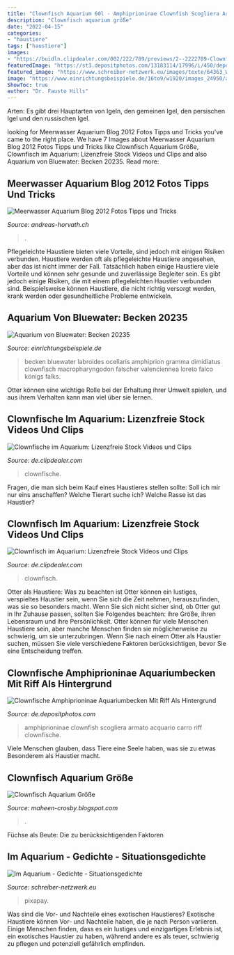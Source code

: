 ```yaml
---
title: "Clownfisch Aquarium 60l - Amphiprioninae Clownfish Scogliera Armato Acquario Carro Riff Clownfische"
description: "Clownfisch aquarium größe"
date: "2022-04-15"
categories:
- "haustiere"
tags: ["haustiere"]
images:
- "https://buidln.clipdealer.com/002/222/789/previews/2--2222789-Clownfisch im Aquarium.jpg"
featuredImage: "https://st3.depositphotos.com/13183114/17996/i/450/depositphotos_179964536-stock-photo-clownfish-amphiprioninae-aquarium-tank-reef.jpg"
featured_image: "https://www.schreiber-netzwerk.eu/images/texte/64363_Wasser.png"
image: "https://www.einrichtungsbeispiele.de/16to9/w1920/images_24950/aquarium-einrichten-mit-amphiprion-ocellaris---anemonenfisch__394ff2e5555582b761326b05266ceb4f.jpg"
ShowToc: true
author: "Dr. Fausto Hills"
---
```



Arten: Es gibt drei Hauptarten von Igeln, den gemeinen Igel, den persischen Igel und den russischen Igel.

	

		
looking for Meerwasser Aquarium Blog 2012 Fotos Tipps und Tricks you've came to the right place. We have 7 Images about Meerwasser Aquarium Blog 2012 Fotos Tipps und Tricks like Clownfisch Aquarium Größe, Clownfisch im Aquarium: Lizenzfreie Stock Videos und Clips and also Aquarium von Bluewater: Becken 20235. Read more:
		
    
## Meerwasser Aquarium Blog 2012 Fotos Tipps Und Tricks

<img loading=lazy src="https://www.andreas-horvath.ch/Blog-2012/files/img_4673_thumbnail.jpg" onerror="this.onerror=null;this.src='https://tse4.mm.bing.net/th?id=OIP.ENHw4cum5t3gKEkwIES3ggAAAA&amp;pid=15.1';" alt="Meerwasser Aquarium Blog 2012 Fotos Tipps und Tricks">

_Source: andreas-horvath.ch_

>. 

	

Pflegeleichte Haustiere bieten viele Vorteile, sind jedoch mit einigen Risiken verbunden.
Haustiere werden oft als pflegeleichte Haustiere angesehen, aber das ist nicht immer der Fall. Tatsächlich haben einige Haustiere viele Vorteile und können sehr gesunde und zuverlässige Begleiter sein. Es gibt jedoch einige Risiken, die mit einem pflegeleichten Haustier verbunden sind. Beispielsweise können Haustiere, die nicht richtig versorgt werden, krank werden oder gesundheitliche Probleme entwickeln.

    
## Aquarium Von Bluewater: Becken 20235

<img loading=lazy src="https://www.einrichtungsbeispiele.de/images_20235/h1080_w1920/besatz-im-aquarium-becken-20235__bf5c6e0b9dd3cc4243ae6bf8f249ff50.jpg" onerror="this.onerror=null;this.src='https://tse4.mm.bing.net/th?id=OIP.wV-5XyDEHMMjYOvZ2DbtxgHaEK&amp;pid=15.1';" alt="Aquarium von Bluewater: Becken 20235">

_Source: einrichtungsbeispiele.de_

>becken bluewater labroides ocellaris amphiprion gramma dimidiatus clownfisch macropharyngodon falscher valenciennea loreto falco königs falks. 

	

Otter können eine wichtige Rolle bei der Erhaltung ihrer Umwelt spielen, und aus ihrem Verhalten kann man viel über sie lernen.

    
## Clownfische Im Aquarium: Lizenzfreie Stock Videos Und Clips

<img loading=lazy src="https://buidln.clipdealer.com/002/222/788/previews/4--2222788-Clownfische  im Aquarium.jpg" onerror="this.onerror=null;this.src='https://tse4.mm.bing.net/th?id=OIP.6xWfpYlG_P8SxdKe9gdkpgHaEK&amp;pid=15.1';" alt="Clownfische im Aquarium: Lizenzfreie Stock Videos und Clips">

_Source: de.clipdealer.com_

>clownfische. 

	

Fragen, die man sich beim Kauf eines Haustieres stellen sollte: Soll ich mir nur eins anschaffen? Welche Tierart suche ich? Welche Rasse ist das Haustier?

    
## Clownfisch Im Aquarium: Lizenzfreie Stock Videos Und Clips

<img loading=lazy src="https://buidln.clipdealer.com/002/222/789/previews/2--2222789-Clownfisch im Aquarium.jpg" onerror="this.onerror=null;this.src='https://tse2.mm.bing.net/th?id=OIP.rOXCP9tguukap5w9hEps3wHaEK&amp;pid=15.1';" alt="Clownfisch im Aquarium: Lizenzfreie Stock Videos und Clips">

_Source: de.clipdealer.com_

>clownfisch. 

	

Otter als Haustiere: Was zu beachten ist
Otter können ein lustiges, verspieltes Haustier sein, wenn Sie sich die Zeit nehmen, herauszufinden, was sie so besonders macht. Wenn Sie sich nicht sicher sind, ob Otter gut in Ihr Zuhause passen, sollten Sie Folgendes beachten: ihre Größe, ihren Lebensraum und ihre Persönlichkeit. Otter können für viele Menschen Haustiere sein, aber manche Menschen finden sie möglicherweise zu schwierig, um sie unterzubringen. Wenn Sie nach einem Otter als Haustier suchen, müssen Sie viele verschiedene Faktoren berücksichtigen, bevor Sie eine Entscheidung treffen.

    
## Clownfische Amphiprioninae Aquariumbecken Mit Riff Als Hintergrund

<img loading=lazy src="https://st3.depositphotos.com/13183114/17996/i/450/depositphotos_179964536-stock-photo-clownfish-amphiprioninae-aquarium-tank-reef.jpg" onerror="this.onerror=null;this.src='https://tse2.mm.bing.net/th?id=OIP.2-SL-xFPfRXRrIca-Fg5RAHaE8&amp;pid=15.1';" alt="Clownfische Amphiprioninae Aquariumbecken Mit Riff Als Hintergrund">

_Source: de.depositphotos.com_

>amphiprioninae clownfish scogliera armato acquario carro riff clownfische. 

	

Viele Menschen glauben, dass Tiere eine Seele haben, was sie zu etwas Besonderem als Haustier macht.

    
## Clownfisch Aquarium Größe

<img loading=lazy src="https://www.einrichtungsbeispiele.de/16to9/w1920/images_24950/aquarium-einrichten-mit-amphiprion-ocellaris---anemonenfisch__394ff2e5555582b761326b05266ceb4f.jpg" onerror="this.onerror=null;this.src='https://tse2.mm.bing.net/th?id=OIP.0zSE8erThNck_MIszxsFWwHaEK&amp;pid=15.1';" alt="Clownfisch Aquarium Größe">

_Source: maheen-crosby.blogspot.com_

>. 

	

Füchse als Beute: Die zu berücksichtigenden Faktoren

    
## Im Aquarium - Gedichte - Situationsgedichte

<img loading=lazy src="https://www.schreiber-netzwerk.eu/images/texte/64363_Wasser.png" onerror="this.onerror=null;this.src='https://tse4.mm.bing.net/th?id=OIP.AOz6y5M5df5NFvIlrfzt-gAAAA&amp;pid=15.1';" alt="Im Aquarium - Gedichte - Situationsgedichte">

_Source: schreiber-netzwerk.eu_

>pixapay. 

	

Was sind die Vor- und Nachteile eines exotischen Haustieres?
Exotische Haustiere können Vor- und Nachteile haben, die je nach Person variieren. Einige Menschen finden, dass es ein lustiges und einzigartiges Erlebnis ist, ein exotisches Haustier zu haben, während andere es als teuer, schwierig zu pflegen und potenziell gefährlich empfinden.


